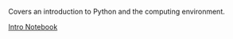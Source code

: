 Covers an introduction to Python and the computing environment.

[Intro Notebook](https://data8.haas.berkeley.edu/user-redirect/interact?account=ds-modules&repo=LINGUIS-110&branch=master&path=Intro)